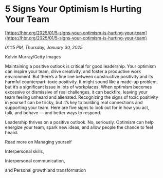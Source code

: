 # 5 Signs Your Optimism Is Hurting Your Team

[https://hbr.org/2025/01/5-signs-your-optimism-is-hurting-your-team](https://hbr.org/2025/01/5-signs-your-optimism-is-hurting-your-team)

*01:15 PM, Thursday, January 30, 2025*

Kelvin Murray/Getty Images

Maintaining a positive outlook is critical for good leadership. Your optimism can inspire your team, drive creativity, and foster a productive work environment. But there’s a fine line between constructive positivity and its harmful counterpart: toxic positivity. It might sound like a made-up problem, but it’s a significant issue in lots of workplaces. When optimism becomes excessive or dismissive of real challenges, it can backfire, leaving your team feeling unheard and alienated. Recognizing the signs of toxic positivity in yourself can be tricky, but it’s key to building real connections and supporting your team. Here are five signs to look out for in how you act, talk, and behave — and better ways to respond.

Leadership thrives on a positive outlook. No, seriously. Optimism can help energize your team, spark new ideas, and allow people the chance to feel heard.

Read more on Managing yourself

Interpersonal skills,

Interpersonal communication,

and Personal growth and transformation

